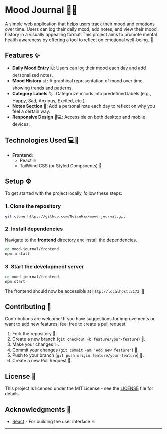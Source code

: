# Mood Journal 📝💖

A simple web application that helps users track their mood and emotions over time. Users can log their daily mood, add notes, and view their mood history in a visually appealing format. This project aims to promote mental health awareness by offering a tool to reflect on emotional well-being. 🌱

## Features ✨

- **Daily Mood Entry** 🗓️: Users can log their mood each day and add personalized notes.
- **Mood History** 📊: A graphical representation of mood over time, showing trends and patterns.
- **Category Labels** 🏷️: Categorize moods into predefined labels (e.g., Happy, Sad, Anxious, Excited, etc.).
- **Notes Section** 📝: Add a personal note each day to reflect on why you feel a certain way.
- **Responsive Design** 📱💻: Accessible on both desktop and mobile devices.

## Technologies Used 💻🔧

- **Frontend**: 
  - React ⚛️
  - TailWind CSS (or Styled Components) 🎨

## Setup ⚙️

To get started with the project locally, follow these steps:

### 1. Clone the repository
```bash
git clone https://github.com/NoiceHax/mood-journal.git
```

### 2. Install dependencies
Navigate to the **frontend** directory and install the dependencies.

```bash
cd mood-journal/frontend
npm install
```

### 3. Start the development server
```bash
cd mood-journal/frontend
npm start
```

The frontend should now be accessible at `http://localhost:5173`. 🚀

## Contributing 🤝

Contributions are welcome! If you have suggestions for improvements or want to add new features, feel free to create a pull request.

1. Fork the repository 🍴.
2. Create a new branch (`git checkout -b feature/your-feature`) 🌱.
3. Make your changes ✨.
4. Commit your changes (`git commit -am 'Add new feature'`) 📝.
5. Push to your branch (`git push origin feature/your-feature`) 🚀.
6. Create a new Pull Request 🔄.

## License 📝

This project is licensed under the MIT License - see the [LICENSE](LICENSE) file for details.

## Acknowledgments 🙏
- [React](https://reactjs.org/) - For building the user interface ⚛️.

---
